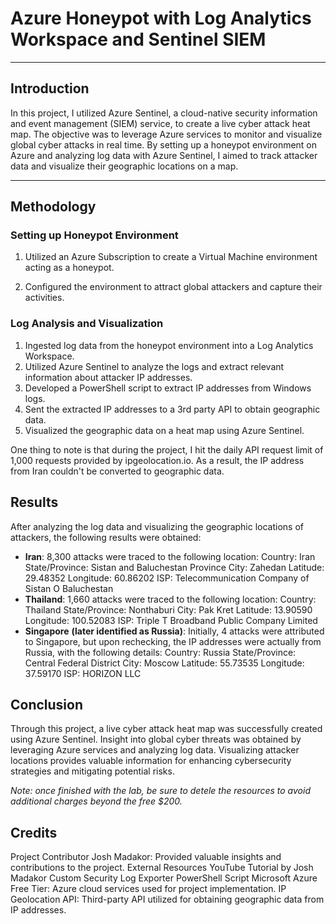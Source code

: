 # Azure Honeypot with Log Analytics Workspace and Sentinel SIEM

---

## Introduction

In this project, I utilized Azure Sentinel, a cloud-native security information and event management (SIEM) service, to create a live cyber attack heat map. The objective was to leverage Azure services to monitor and visualize global cyber attacks in real time. By setting up a honeypot environment on Azure and analyzing log data with Azure Sentinel, I aimed to track attacker data and visualize their geographic locations on a map.

---

## Methodology

### Setting up Honeypot Environment
1. Utilized an Azure Subscription to create a Virtual Machine environment acting as a honeypot.



2. Configured the environment to attract global attackers and capture their activities.




### Log Analysis and Visualization
1. Ingested log data from the honeypot environment into a Log Analytics Workspace.
2. Utilized Azure Sentinel to analyze the logs and extract relevant information about attacker IP addresses.
3. Developed a PowerShell script to extract IP addresses from Windows logs.
4. Sent the extracted IP addresses to a 3rd party API to obtain geographic data.
5. Visualized the geographic data on a heat map using Azure Sentinel.

One thing to note is that during the project, I hit the daily API request limit of 1,000 requests provided by ipgeolocation.io. As a result, the IP address from Iran couldn't be converted to geographic data.

## Results

After analyzing the log data and visualizing the geographic locations of attackers, the following results were obtained:

* **Iran**: 8,300 attacks were traced to the following location:
  Country: Iran
  State/Province: Sistan and Baluchestan Province
  City: Zahedan
  Latitude: 29.48352
  Longitude: 60.86202
  ISP: Telecommunication Company of Sistan O Baluchestan
* **Thailand**: 1,660 attacks were traced to the following location:
  Country: Thailand
  State/Province: Nonthaburi
  City: Pak Kret
  Latitude: 13.90590
  Longitude: 100.52083
  ISP: Triple T Broadband Public Company Limited
* **Singapore** **(later identified as Russia)**: Initially, 4 attacks were attributed to Singapore, but upon rechecking, the IP addresses were actually from Russia, with the following details:
  Country: Russia
  State/Province: Central Federal District
  City: Moscow
  Latitude: 55.73535
  Longitude: 37.59170
  ISP: HORIZON LLC

## Conclusion

Through this project, a live cyber attack heat map was successfully created using Azure Sentinel. Insight into global cyber threats was obtained by leveraging Azure services and analyzing log data. Visualizing attacker locations provides valuable information for enhancing cybersecurity strategies and mitigating potential risks.

*Note: once finished with the lab, be sure to detele the resources to avoid additional charges beyond the free $200.*

## Credits
Project Contributor
Josh Madakor: Provided valuable insights and contributions to the project.
External Resources
YouTube Tutorial by Josh Madakor
Custom Security Log Exporter PowerShell Script
Microsoft Azure Free Tier: Azure cloud services used for project implementation.
IP Geolocation API: Third-party API utilized for obtaining geographic data from IP addresses.
